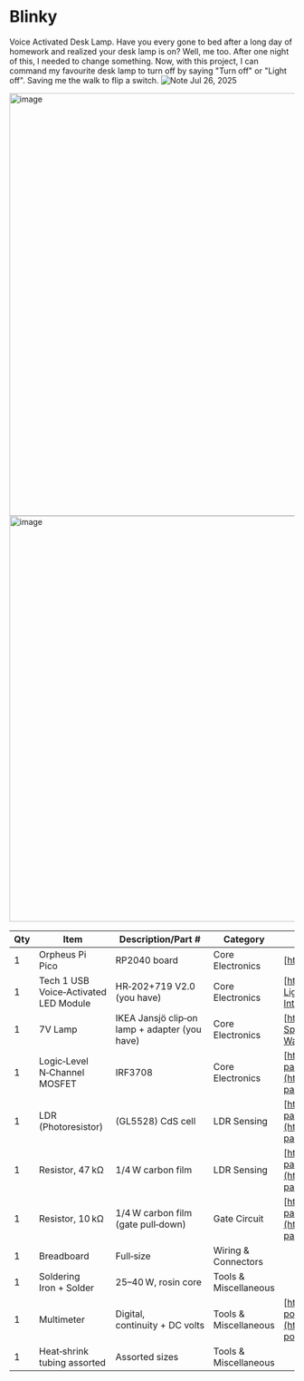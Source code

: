 # Blinky
Voice Activated Desk Lamp.
Have you every gone to bed after a long day of homework and realized your desk lamp is on? Well, me too. After one night of this, I needed to change something. Now, with this project, I can command my favourite desk lamp to turn off by saying "Turn off" or "Light off". Saving me the walk to flip a switch.
![Note Jul 26, 2025](https://github.com/user-attachments/assets/8bbc0f73-ee57-4e71-90c3-74e642664c1e)

<img width="549" height="746" alt="image" src="https://github.com/user-attachments/assets/aaf91004-faa7-44be-b8ca-349cf2fe9512" />

<img width="781" height="716" alt="image" src="https://github.com/user-attachments/assets/1ebd8891-08ef-4720-b3eb-e9cc56dd97c5" />

| Qty | Item                                  | Description/Part #                            | Category              | Link                                                                                                                                                                                                                                                                    |
| --- | ------------------------------------- | --------------------------------------------- | --------------------- | ----------------------------------------------------------------------------------------------------------------------------------------------------------------------------------------------------------------------------------------------------------------------- |
| 1   | Orpheus Pi Pico                       | RP2040 board                                  | Core Electronics      | [https://orpheuspico.hackclub.com/](https://orpheuspico.hackclub.com/)                                                                                                                                                                                                  |
| 1   | Tech 1 USB Voice‑Activated LED Module | HR‑202+719 V2.0 (you have)                    | Core Electronics      | [https://www.amazon.ca/Tech1-703148-Intelligent-Voice-Light/dp/B0DHSTPTXV](https://www.amazon.ca/Tech1-703148-Intelligent-Voice-Light/dp/B0DHSTPTXV)                                                                                                                    |
| 1   | 7V Lamp                               | IKEA Jansjö clip‑on lamp + adapter (you have) | Core Electronics      | [https://www.amazon.co.jp/-/en/Ikea-JANSJO-Wall-Clip-Spotlight/dp/B01IDI12FM](https://www.amazon.co.jp/-/en/Ikea-JANSJO-Wall-Clip-Spotlight/dp/B01IDI12FM)                                                                                                              |
| 1   | Logic‑Level N‑Channel MOSFET          | IRF3708                                       | Core Electronics      | [https://www.snapeda.com/parts/IRF3708/Infineon%20Technologies/view-part/?ref=search\&t=IRF3708\&ab\_test\_case=b](https://www.snapeda.com/parts/IRF3708/Infineon%20Technologies/view-part/?ref=search&t=IRF3708&ab_test_case=b)                                        |
| 1   | LDR (Photoresistor)                   | (GL5528) CdS cell                             | LDR Sensing           | [https://www.snapeda.com/parts/PDV-P2002/Advanced%20Photonix/view-part/?welcome=home\&ref=search\&t=photo+resistor\&ab\_test\_case=b#](https://www.snapeda.com/parts/PDV-P2002/Advanced%20Photonix/view-part/?welcome=home&ref=search&t=photo+resistor&ab_test_case=b#) |
| 1   | Resistor, 47 kΩ                       | 1/4 W carbon film                             | LDR Sensing           | [https://www.snapeda.com/parts/ALSR0310K00FE12/Vishay%20Dale/view-part/?ref=search\&t=10k%20resistor\&ab\_test\_case=b](https://www.snapeda.com/parts/ALSR0310K00FE12/Vishay%20Dale/view-part/?ref=search&t=10k%20resistor&ab_test_case=b)                              |
| 1   | Resistor, 10 kΩ                       | 1/4 W carbon film (gate pull‑down)            | Gate Circuit          | [https://www.snapeda.com/parts/ALSR0310K00FE12/Vishay%20Dale/view-part/?ref=search\&t=10k%20resistor\&ab\_test\_case=b](https://www.snapeda.com/parts/ALSR0310K00FE12/Vishay%20Dale/view-part/?ref=search&t=10k%20resistor&ab_test_case=b)                              |
| 1   | Breadboard                            | Full‑size                                     | Wiring & Connectors   |                                                                                                                                                                                                                                                                         |
| 1   | Soldering Iron + Solder               | 25–40 W, rosin core                           | Tools & Miscellaneous |                                                                                                                                                                                                                                                                         |
| 1   | Multimeter                            | Digital, continuity + DC volts                | Tools & Miscellaneous | [https://www.canadiantire.ca/en/pdp/mastercraft-7-function-19-range-pocket-digital-multimeter-0520060p.html](https://www.canadiantire.ca/en/pdp/mastercraft-7-function-19-range-pocket-digital-multimeter-0520060p.html)                                                |
| 1   | Heat‑shrink tubing assorted           | Assorted sizes                                | Tools & Miscellaneous |                                                                                                                                                                                                                                                                         |
